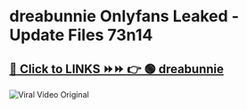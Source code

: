 
 # dreabunnie Onlyfans Leaked - Update Files 73n14

## <h2><a href="https://clipsfans.com/dreabunnie&ref=git">🔗 Click to LINKS ⏩⏩ 👉 🟢 dreabunnie </a></h2>

<a href="https://clipsfans.com/dreabunnie&ref=git" rel="nofollow" data-target="animated-image.originalLink"><img src="https://i.ibb.co.com/xMMVF88/686577567.gif" alt="Viral Video Original" style="max-width: 100%; display: inline-block;" data-target="animated-image.originalImage"></a>

